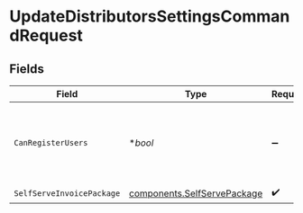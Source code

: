 # UpdateDistributorsSettingsCommandRequest


## Fields

| Field                                                                      | Type                                                                       | Required                                                                   | Description                                                                |
| -------------------------------------------------------------------------- | -------------------------------------------------------------------------- | -------------------------------------------------------------------------- | -------------------------------------------------------------------------- |
| `CanRegisterUsers`                                                         | **bool*                                                                    | :heavy_minus_sign:                                                         | Setting allowing users to be registered from distributor onboarding.       |
| `SelfServeInvoicePackage`                                                  | [components.SelfServePackage](../../models/components/selfservepackage.md) | :heavy_check_mark:                                                         | N/A                                                                        |